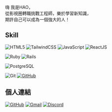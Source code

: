 嗨 我是HAO，<br>
從影視圈轉職挑戰工程師，樂於學習新知識，<br>
期許自己可以成為一個強大的人！
## Skill
![HTML5](https://img.shields.io/badge/-HTML5-E34F26?logo=html5&logoColor=white&style=for-the-badge)
![TailwindCSS](https://img.shields.io/badge/-TailwindCSS-06B6D4?logo=tailwindcss&logoColor=white&style=for-the-badge)
![JavaScript](https://img.shields.io/badge/-JavaScript-F7DF1E?logo=javascript&logoColor=white&style=for-the-badge)
![ReactJS](https://img.shields.io/badge/-ReactJs-61DAFB?logo=react&logoColor=white&style=for-the-badge)

![Ruby](https://img.shields.io/badge/-Ruby-CC342D?logo=ruby&logoColor=white&style=for-the-badge)
![Rails](https://img.shields.io/badge/-Rails-D30001?logo=rubyonrails&logoColor=white&style=for-the-badge)

![PostgreSQL](https://img.shields.io/badge/-PostgreSQL-4169E1?logo=postgresql&logoColor=white&style=for-the-badge)

![Git](https://img.shields.io/badge/-Git-F05032?logo=git&logoColor=white&style=for-the-badge)
[![GitHub](https://img.shields.io/badge/-GitHub-181717?logo=github&logoColor=white&style=for-the-badge)](https://github.com/viiining)

## 個人連結
[![GitHub](https://img.shields.io/badge/-GitHub-181717?logo=github&logoColor=white&style=for-the-badge)](https://github.com/andy840818)
[![Gmail](https://img.shields.io/badge/-Gmail-EA4335?logo=gmail&logoColor=white&style=for-the-badge)](mailto:liangyuhao818@gmail.com)
[![Discord](https://img.shields.io/badge/-Discord-5865F2?logo=discord&logoColor=white&style=for-the-badge)](https://discordapp.com/users/haohao_0818)
